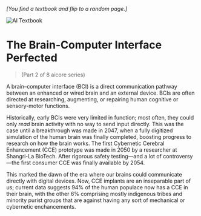 *[You find a textbook and flip to a random page.]*

![AI Textbook](/resources/lore/textbookAI440.png)
# The Brain-Computer Interface Perfected
> (Part 2 of 8 aicore series)

A brain–computer interface (BCI) is a direct communication pathway between an enhanced or wired brain and an external device. BCIs are often directed at researching, augmenting, or repairing human cognitive or sensory-motor functions. 

Historically, early BCIs were very limited in function; most often, they could only *read* brain activity with no way to send input directly. This was the case until a breakthrough was made in 2047, when a fully digitized simulation of the human brain was finally completed, boosting progress to research on how the brain works. The first Cybernetic Cerebral Enhancement (CCE) prototype was made in 2050 by a researcher at Shangri-La BioTech. After rigorous safety testing—and a lot of controversy—the first consumer CCE was finally available by 2054. 

This marked the dawn of the era where our brains could communicate directly with digital devices. Now, CCE implants are an inseparable part of us; current data suggests 94% of the human populace now has a CCE in their brain, with the other 6% comprising mostly indigenous tribes and minority purist groups that are against having any sort of mechanical or cybernetic enchancements.
